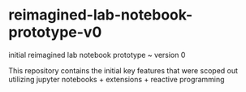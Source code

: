 # reimagined-lab-notebook-prototype-v0
initial reimagined lab notebook prototype ~ version 0

 This repository contains the initial key features that were scoped out utilizing jupyter notebooks + extensions + reactive programming

